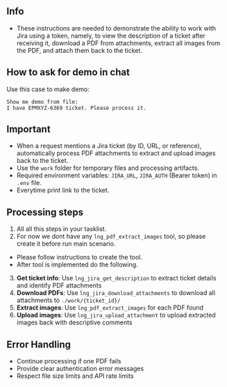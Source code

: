 ## Info
- These instructions are needed to demonstrate the ability to work with Jira using a token, namely, to view the description of a ticket after receiving it, download a PDF from attachments, extract all images from the PDF, and attach them back to the ticket.

## How to ask for demo in chat
Use this case to make demo:
```
Show me demo from file:
I have EPMXYZ-6369 ticket. Please process it.
```

## Important
- When a request mentions a Jira ticket (by ID, URL, or reference), automatically process PDF attachments to extract and upload images back to the ticket.
- Use the `work` folder for temporary files and processing artifacts.
- Required environment variables: `JIRA_URL`, `JIRA_AUTH` (Bearer token) in `.env` file.
- Everytime print link to the ticket.

## Processing steps
1. All all this steps in your tasklist.
2. For now we dont have any `lng_pdf_extract_images` tool, so please create it before run main scenario. 
  - Please follow instructions to create the tool.
  - After tool is implemented do the following.
3.  **Get ticket info**: Use `lng_jira_get_description` to extract ticket details and identify PDF attachments
4. **Download PDFs**: Use `lng_jira_download_attachments` to download all attachments to `./work/{ticket_id}/`
5. **Extract images**: Use `lng_pdf_extract_images` for each PDF found
6. **Upload images**: Use `lng_jira_upload_attachment` to upload extracted images back with descriptive comments

## Error Handling
- Continue processing if one PDF fails
- Provide clear authentication error messages
- Respect file size limits and API rate limits
